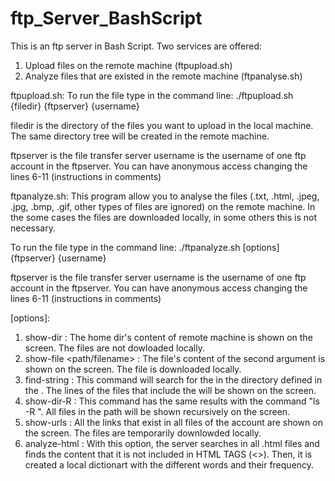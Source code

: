 # ftp_Server_BashScript
This is an ftp server in Bash Script.
Two services are offered:
1. Upload files on the remote machine (ftpupload.sh)
2. Analyze files that are existed in the remote machine (ftpanalyse.sh)

ftpupload.sh:
To run the file type in the command line: ./ftpupload.sh {filedir} {ftpserver} {username}

filedir is the directory of the files you want to upload in the local machine. The same directory tree will be created in the remote machine.

ftpserver is the file transfer server
username is the username of one ftp account in the ftpserver. You can have anonymous access changing the lines 6-11 (instructions in comments)


ftpanalyze.sh:
This program allow you to analyse the files (.txt, .html, .jpeg, .jpg, .bmp, .gif, other types of files are ignored) on the remote machine. In the some cases the files are downloaded locally, in some others this is not necessary. 

To run the file type in the command line: ./ftpanalyze.sh [options] {ftpserver} {username}

ftpserver is the file transfer server
username is the username of one ftp account in the ftpserver. You can have anonymous access changing the lines 6-11 (instructions in comments)

[options]:
1. show-dir : The home dir's content of remote machine is shown on the screen. The files are not dowloaded locally.
2. show-file <path/filename> : The file's content of the second argument is shown on the screen. The file is downloaded locally.
3. find-string <path/> <string> : This command will search for the <string> in the directory defined in the <path/>. The lines of the files that include the <string> will be shown on the screen.
4. show-dir-R <path/> : This command has the same results with the command "ls -R <path/>". All files in the path will be shown  recursively on the screen.
5. show-urls : All the links that exist in all files of the account are shown on the screen. The files are temporarily downlowded locally.
6. analyze-html : With this option, the server searches in all .html files and finds the content that it is not included in HTML TAGS (<>). Then, it is created a local dictionart with the different words and their frequency.

